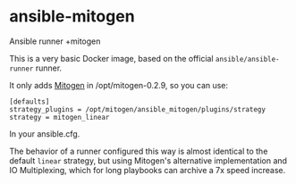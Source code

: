 # ansible-mitogen

Ansible runner +mitogen

This is a very basic Docker image, based on the official `ansible/ansible-runner` runner.

It only adds [Mitogen](https://mitogen.networkgenomics.com/ansible_detailed.html) in /opt/mitogen-0.2.9, 
so you can use:

```
[defaults]
strategy_plugins = /opt/mitogen/ansible_mitogen/plugins/strategy
strategy = mitogen_linear
```

In your ansible.cfg.


The behavior of a runner configured this way is almost identical to the default `linear` strategy, 
but using Mitogen's alternative implementation and IO Multiplexing, which for long playbooks can
archive a 7x speed increase.
